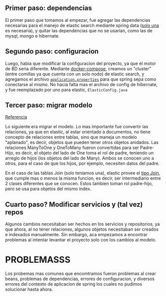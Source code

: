 ## Primer paso: dependencias

El primer paso que tomamos al empezar, fue agregar las dependencias necesarias para el manejo de elastic search
mediante spring data ([solo una](https://mvnrepository.com/artifact/org.springframework.data/spring-data-elasticsearch) es necesaria), y quitar las dependencias que no se usarian, como las de mysql, mongo e hibernate.

## Segundo paso: configuracion

Luego, habia que modificar la configuracion del proyecto, ya que el motor de BD seria diferente. Mediante [docker-compose](https://docs.docker.com/compose/compose-file/compose-file-v3/), creamos un
"cluster" (entre comillas ya que cuenta con un solo nodo) de elastic search, y agregamos el archivo [`application.properties`](https://www.tutorialspoint.com/spring_boot/spring_boot_application_properties.htm) para que spring
sepa como conectarse al mismo. No hacia falta mas el archivo de config de hibernate, y fue reemplazado por uno para elastic, `ElasticConfig.java`

## Tercer paso: migrar modelo

[Referencia](https://www.elastic.co/es/blog/managing-relations-inside-elasticsearch)

Lo siguiente era migrar el modelo. Lo mas importante fue convertir las relaciones, ya que en elastic, al estar orientado a documentos,
no tiene concepto de relaciones entre tablas, sino que maneja un modelo "aplanado", es decir, objetos que pueden tener otros objetos anidados.
Las relaciones ManyToOne y OneToMany fueron convertidas para ser Padre-Hijo, es decir, el objeto del lado de One toma el rol de padre, teniendo
un arreglo de hijos (los objetos del lado de Many). Ambos se conocen uno a otros, para el caso de que los hijos, por ejemplo, necesiten datos del
padre.

En el caso de las tablas Join (solo teniamos una), elastic provee el [tipo Join](https://www.elastic.co/guide/en/elasticsearch/reference/current/parent-join.html), que cumple mas o menos la misma funcion, es decir, ser
intermediario entre 2 clases diferentes que se conocen. Estos tambien toman rol padre-hijo, pero se usa para objetos del mismo index.

## Cuarto paso? Modificar servicios y (tal vez) repos

Algunos cambios necesitaban ser hechos en los servicios y repositorios, ya que ahora, al no tener relaciones, algunos objetos necesitaban
ser creados e indexados manualmente. Sin embargo, aca empezamos a encontrar problemas al intentar levantar el proyecto solo con los cambios al modelo.

# PROBLEMASSS

Los probemas mas comunes que encomtramos fueron problemas al crear beans, problemas de dependencias, errores de configuracion, y diversos errores del
contexto de aplicacion de spring los cuales no pudimos solucionar hasta ahora.
